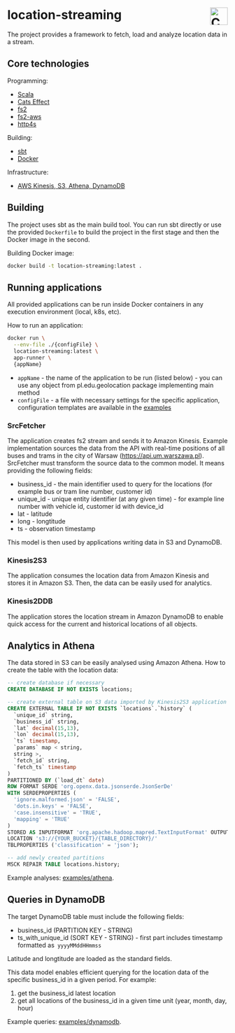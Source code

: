 # location-streaming <a href="https://typelevel.org/cats/"><img src="https://typelevel.org/cats/img/cats-badge.svg" height="40px" align="right" alt="Cats friendly" /></a>

The project provides a framework to fetch, load and analyze location data in a stream.

## Core technologies
Programming:
- [Scala](https://www.scala-lang.org/)
- [Cats Effect](https://typelevel.org/cats-effect/)
- [fs2](https://fs2.io/)
- [fs2-aws](https://github.com/laserdisc-io/fs2-aws)
- [http4s](https://http4s.org/)

Building:
- [sbt](https://www.scala-sbt.org/)
- [Docker](https://www.docker.com/)

Infrastructure:
- [AWS Kinesis, S3, Athena, DynamoDB](https://aws.amazon.com/)


## Building

The project uses sbt as the main build tool. You can run sbt directly or use the provided `Dockerfile` to build the project in the first stage and then the Docker image in the second.

Building Docker image:
```bash
docker build -t location-streaming:latest .
```

## Running applications

All provided applications can be run inside Docker containers in any execution environment (local, k8s, etc).

How to run an application:
```bash
docker run \
  --env-file ./{configFile} \
  location-streaming:latest \
  app-runner \
  {appName}
```

- `appName` - the name of the application to be run (listed below) - you can use any object from pl.edu.geolocation package implementing main method
- `configFile` - a file with necessary settings for the specific application, configuration templates are available in the [examples](examples/config)

### SrcFetcher
The application creates fs2 stream and sends it to Amazon Kinesis. Example implementation sources the data from the API with real-time positions of all buses and trams in the city of Warsaw (https://api.um.warszawa.pl). SrcFetcher must transform the source data to the common model. It means providing the following fields:

- business_id - the main identifier used to query for the locations (for example bus or tram line number, customer id)
- unique_id - unique entity identifier (at any given time) - for example line number with vehicle id, customer id with device_id
- lat - latitude
- long - longtitude
- ts - observation timestamp

This model is then used by applications writing data in S3 and DynamoDB.

### Kinesis2S3
The application consumes the location data from Amazon Kinesis and stores it in Amazon S3. Then, the data can be easily used for analytics.
### Kinesis2DDB
The application stores the location stream in Amazon DynamoDB to enable quick access for the current and historical locations of all objects.

## Analytics in Athena
The data stored in S3 can be easily analysed using Amazon Athena. How to create the table with the location data:

```sql
-- create database if necessary
CREATE DATABASE IF NOT EXISTS locations;

-- create external table on S3 data imported by Kinesis2S3 application
CREATE EXTERNAL TABLE IF NOT EXISTS `locations`.`history` (
  `unique_id` string,
  `business_id` string,
  `lat` decimal(15,13),
  `lon` decimal(15,13),
  `ts` timestamp,
  `params` map < string,
  string >,
  `fetch_id` string,
  `fetch_ts` timestamp
)
PARTITIONED BY (`load_dt` date)
ROW FORMAT SERDE 'org.openx.data.jsonserde.JsonSerDe'
WITH SERDEPROPERTIES (
  'ignore.malformed.json' = 'FALSE',
  'dots.in.keys' = 'FALSE',
  'case.insensitive' = 'TRUE',
  'mapping' = 'TRUE'
)
STORED AS INPUTFORMAT 'org.apache.hadoop.mapred.TextInputFormat' OUTPUTFORMAT 'org.apache.hadoop.hive.ql.io.HiveIgnoreKeyTextOutputFormat'
LOCATION 's3://{YOUR_BUCKET}/{TABLE_DIRECTORY}/'
TBLPROPERTIES ('classification' = 'json');

-- add newly created partitions
MSCK REPAIR TABLE locations.history;
```

Example analyses: [examples/athena](examples/athena).

## Queries in DynamoDB
The target DynamoDB table must include the following fields:

- business_id (PARTITION KEY - STRING)
- ts_with_unique_id (SORT KEY - STRING) - first part includes timestamp formatted as` yyyyMMddHHmmss`

Latitude and longtitude are loaded as the standard fields.

This data model enables efficient querying for the location data of the specific business_id in a given period. For example:

1. get the business_id latest location
2. get all locations of the business_id in a given time unit (year, month, day, hour)

Example queries: [examples/dynamodb](examples/dynamodb).
